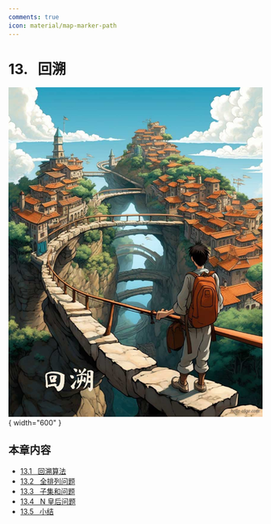 ```yaml
---
comments: true
icon: material/map-marker-path
---
```


# 13. &nbsp; 回溯

<div class="center-table" markdown>

![回溯](../assets/covers/chapter_backtracking.jpg){ width="600" }

</div>

## 本章内容

- [13.1 &nbsp; 回溯算法](https://www.hello-algo.com/chapter_backtracking/backtracking_algorithm/)
- [13.2 &nbsp; 全排列问题](https://www.hello-algo.com/chapter_backtracking/permutations_problem/)
- [13.3 &nbsp; 子集和问题](https://www.hello-algo.com/chapter_backtracking/subset_sum_problem/)
- [13.4 &nbsp; N 皇后问题](https://www.hello-algo.com/chapter_backtracking/n_queens_problem/)
- [13.5 &nbsp; 小结](https://www.hello-algo.com/chapter_backtracking/summary/)
